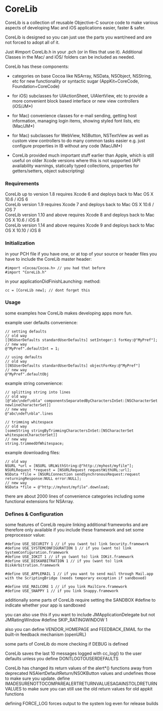 CoreLib
=======

CoreLib is a collection of reusable Objective-C source code to make various aspects of developing Mac and iOS applications easier, faster & safer.

CoreLib is designed so you can just use the parts you want/need and are not forced to adopt all of it. 

Just #import CoreLib.h in your .pch (or in files that use it). Additional Classes in the Mac/ and iOS/ folders can be included as needed.

CoreLib has these components:

* categories on base Cocoa like NSArray, NSData, NSObject, NSString, etc for new functionality or syntactic sugar (AppKit+CoreCode, Foundation+CoreCode)

* for iOS) subclasses for UIActionSheet, UIAlertView, etc to provide a more convenient block based interface or new view controllers (iOS/JM*)

* for Mac) convenience classes for e-mail sending, getting host information, managing login items, showing styled font lists, etc  (Mac/JM*)

* for Mac) subclasses for WebView, NSButton, NSTextView as well as custom view controllers to do many common tasks easier e.g. just configure properties in IB without any code (Mac/JM*)

* CoreLib provided much important stuff earlier than Apple, which is still useful on older Xcode versions where this is not supported (API availability warnings, statically typed collections, properties for getters/setters, object subscripting)

### Requirements

CoreLib up to version 1.8 requires Xcode 6 and deploys back to Mac OS X 10.6 / iOS 6  
CoreLib version 1.9 requires Xcode 7 and deploys back to Mac OS X 10.6 / iOS 7  
CoreLib version 1.10 and above requires Xcode 8 and deploys back to Mac OS X 10.6 / iOS 8  
CoreLib version 1.14 and above requires Xcode 9 and deploys back to Mac OS X 10.10 / iOS 8

### Initialization

in your PCH file if you have one, or at top of your source or header files you have to include the CoreLib master header:
 
	#import <Cocoa/Cocoa.h> // you had that before
	#import "CoreLib.h"

in your applicationDidFinishLaunching:  method:

	cc = [CoreLib new]; // dont forget this

### Usage

some examples how CoreLib makes developing apps more fun.

example user defaults convenience:

	// setting defaults
	// old way 
	[[NSUserDefaults standardUserDefaults] setInteger:1 forKey:@"MyPref"];
	// new way 
	@"MyPref".defaultInt = 1;

	// using defaults
	// old way 
	[[NSUserDefaults standardUserDefaults] objectForKey:@"MyPref"]
	// new way 
	@"MyPref".defaultObj


example string convenience:

	// splitting string into lines
	// old way
	[@"abc\ndef\nbla" componentsSeparatedByCharactersInSet:[NSCharacterSet newlineCharacterSet]]
	// new way
	@"abc\ndef\nbla".lines

	// trimming whitespace
	// old way
	[someString stringByTrimmingCharactersInSet:[NSCharacterSet whitespaceCharacterSet]]
	// new way
	string.trimmedOfWhitespace;


example downloading files:

	// old way
	NSURL *url = [NSURL URLWithString:@"http://myhost/myfile"];
	NSURLRequest *request = [NSURLRequest requestWithURL:url];
	NSData *file = [NSURLConnection sendSynchronousRequest:request returningResponse:NULL error:NULL];
	// new way
	NSData *file = @"http://myhost/myfile".download;

there are about 2000 lines of convenience categories including some functional extensions for NSArray.

### Defines & Configuration

some features of CoreLib require linking additional frameworks and are therefore only available if you include these framework and set some preprocessor value:


	#define USE_SECURITY 1 // if you (want to) link Security.framework
	#define USE_SYSTEMCONFIGURATION 1 // if you (want to) link SystemConfiguration.framework
	#define USE_IOKIT 1 // if yo (want to) link IOKit.framework
	#define USE_DISKARBITRATION 1 // if you (want to) link DiskArbitration.framework

	#define USE_APPLEMAIL 1 // if you want to send mail through Mail.app with the ScriptingBridge (needs temporary exception if sandboxed)

	#define USE_MAILCORE 1 // if you link MailCore.framework
	#define USE_SNAPPY 1 // if you link Snappy.framework

additionally some parts of CoreLib require setting the SANDBOX #define to indicate whether your app is sandboxed

you can also use this if you want to include JMApplicationDelegate but not JMRatingWindow
	#define SKIP_RATINGWINDOW 1 
	

also you can define VENDOR_HOMEPAGE and FEEDBACK_EMAIL for the built-in feedback mechanism (openURL)	

some parts of CoreLib do more checking if DEBUG is defined

CoreLib saves the last 10 messages logged with cc_log() to the user defaults unless you define  DONTLOGTOUSERDEFAULTS

CoreLib has changed its return values of the alert*() functions away from deprecated NSAlertDefaultReturn/NSOKButton values and undefines those to make sure you update. define IMADESURENOTTOCOMPAREALERTRETURNVALUESAGAINSTOLDRETURNVALUES to make sure you can still use the old return values for old appkit functions

defining FORCE_LOG forces output to the system log even for release builds
